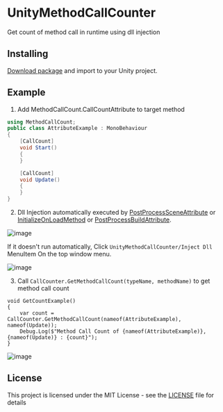 # UnityMethodCallCounter
Get count of method call in runtime using dll injection

## Installing

[Download package](https://github.com/kdw9502/UnityMethodCallCounter/releases/download/1.0.0/UnityFunctionCallCounter.unitypackage) and import to your Unity project.

## Example

1. Add MethodCallCount.CallCountAttribute to target method

```c#
using MethodCallCount;
public class AttributeExample : MonoBehaviour
{    
    [CallCount]
    void Start()
    {
    }

    [CallCount]
    void Update()
    {
    }
}

```


2. Dll Injection automatically executed by [PostProcessSceneAttribute](https://docs.unity3d.com/ScriptReference/Callbacks.PostProcessSceneAttribute.html) or [InitializeOnLoadMethod](https://docs.unity3d.com/ScriptReference/InitializeOnLoadMethodAttribute.html) or [PostProcessBuildAttribute](https://docs.unity3d.com/ScriptReference/Callbacks.PostProcessBuildAttribute.html). 

![image](https://user-images.githubusercontent.com/21076531/184492767-88fd2dbd-c231-44e2-b494-f7469893815e.png)

If it doesn't run automatically, Click `UnityMethodCallCounter/Inject Dll` MenuItem On the top window menu.

![image](https://user-images.githubusercontent.com/21076531/184492821-3fedc151-4b76-4e71-bcea-51a3c5ae0e75.png)

3. Call `CallCounter.GetMethodCallCount(typeName, methodName)` to get method call count

```
void GetCountExample()
{
    var count = CallCounter.GetMethodCallCount(nameof(AttributeExample), nameof(Update));
    Debug.Log($"Method Call Count of {nameof(AttributeExample)}, {nameof(Update)} : {count}");
}
```

![image](https://user-images.githubusercontent.com/21076531/184493039-b5fbdf6f-a771-4fde-839b-3eb2632e1b7e.png)

## License

This project is licensed under the MIT License - see the [LICENSE](LICENSE) file for details

